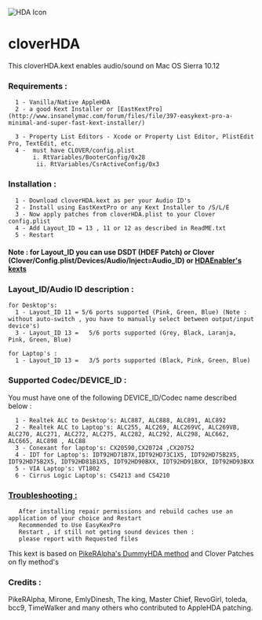 
![HDA Icon](https://raw.githubusercontent.com/insanelydeepak/cloverHDA/master/cloverHDA.jpg)
# cloverHDA 

This cloverHDA.kext enables audio/sound on Mac OS Sierra 10.12


### Requirements : 
      1 - Vanilla/Native AppleHDA 
      2 - a good Kext Installer or [EastKextPro](http://www.insanelymac.com/forum/files/file/397-easykext-pro-a-minimal-and-super-fast-kext-installer/)
  
      3 - Property List Editors - Xcode or Property List Editor, PlistEdit Pro, TextEdit, etc.
      4 -  must have CLOVER/config.plist
           i. RtVariables/BooterConfig/0x28
            ii. RtVariables/CsrActiveConfig/0x3 


### Installation :

      1 - Download cloverHDA.kext as per your Audio ID's 
      2 - Install using EastKextPro or any Kext Installer to /S/L/E
      3 - Now apply patches from cloverHDA.plist to your Clover config.plist 
      4 - Add Layout_ID = 13 , 11 or 12 as described in ReadME.txt 
      5 - Restart 

#### Note : for Layout_ID you can use DSDT (HDEF Patch) or Clover (Clover/Config.plist/Devices/Audio/Inject=Audio_ID) or [HDAEnabler's kexts](https://bitbucket.org/insanelydeepak/hdaenablers-applehda-for-hackintosh/downloads)

### Layout_ID/Audio ID description :

    for Desktop's:
      1 - Layout_ID 11 = 5/6 ports supported (Pink, Green, Blue) (Note : without auto-switch , you have to manually select between output/input device's) 
      3 - Layout_ID 13 =   5/6 ports supported (Grey, Black, Laranja, Pink, Green, Blue)
      
    for Laptop's :
      1 - Layout_ID 13 =   3/5 ports supported (Black, Pink, Green, Blue)

### Supported Codec/DEVICE_ID :

  You must have one of the following DEVICE_ID/Codec name described below :
 
      1 - Realtek ALC to Desktop's: ALC887, ALC888, ALC891, ALC892
      2 - Realtek ALC to Laptop's: ALC255, ALC269, ALC269VC, ALC269VB, ALC270, ALC271, ALC272, ALC275, ALC282, ALC292, ALC298, ALC662, ALC665, ALC898 , ALC88
      3 - Conexant for laptop's: CX20590,CX20724 ,CX20752
      4 - IDT for Laptop's: IDT92HD71B7X,IDT92HD73C1X5, IDT92HD75B2X5, IDT92HD75B2X5, IDT92HD81B1X5, IDT92HD90BXX, IDT92HD91BXX, IDT92HD93BXX
      5 - VIA Laptop's: VT1802 
      6 - Cirrus Logic Laptop's: CS4213 and CS4210 

###  [Troubleshooting :](https://github.com/insanelydeepak/cloverHDA-for-Mac-OS-Sierra-10.12/blob/master/TroubleShoot/Troubleshoot%20Reporting.md)
       After installing repair permissions and rebuild caches use an application of your choice and Restart
       Recommended to Use EasyKexPro  
       Restart , if still not geting sound devices then :
       please report with Requested files 


This kext is based on  [PikeRAlpha's DummyHDA method](https://pikeralpha.wordpress.com/2013/12/17/new-style-of-applehda-kext-patching/) and Clover Patches on fly  method's
### Credits :
PikeRAlpha, Mirone, EmlyDinesh, The king, Master Chief, RevoGirl, toleda, bcc9, TimeWalker and many others who contributed to AppleHDA patching.

